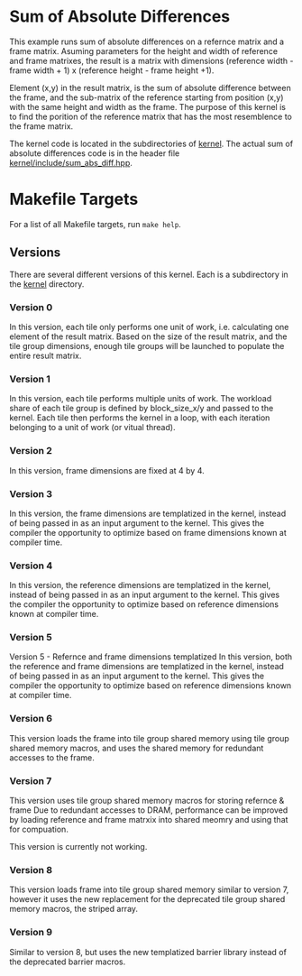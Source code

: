 # Sum of Absolute Differences

This example runs sum of absolute differences on a refernce matrix
and a frame matrix. Asuming parameters for the height and width of 
reference and frame matrixes, the result is a matrix with dimensions
(reference width - frame width + 1) x (reference height - frame height +1).

Element (x,y) in the result matrix, is the sum of absolute difference between
the frame, and the sub-matrix of the reference starting from position (x,y) with 
the same height and width as the frame. The purpose of this kernel is to find the 
porition of the reference matrix that has the most resemblence to the frame matrix.

The kernel code is located in the subdirectories of [kernel](kernel). The actual
sum of absolute differences code is in the header file
[kernel/include/sum_abs_diff.hpp](kernel/include/sum_abs_diff.hpp). 

# Makefile Targets

For a list of all Makefile targets, run `make help`.

## Versions

There are several different versions of this kernel. Each is a subdirectory in
the [kernel](kernel) directory.

### Version 0
In this version, each tile only performs one unit of work, i.e. calculating one
element of the result matrix. Based on the size of the result matrix, and the 
tile group dimensions, enough tile groups will be launched to populate the 
entire result matrix.


### Version 1

In this version, each tile performs multiple units of work. The workload share 
of each tile group is defined by block_size_x/y and passed to the kernel. Each 
tile then performs the kernel in a loop, with each iteration belonging to a 
unit of work (or vitual thread).


### Version 2

In this version, frame dimensions are fixed at 4 by 4.


### Version 3

In this version, the frame dimensions are templatized in the kernel, instead 
of being passed in as an input argument to the kernel. This gives the compiler
the opportunity to optimize based on frame dimensions known at compiler time.


### Version 4

In this version, the reference dimensions are templatized in the kernel, instead 
of being passed in as an input argument to the kernel. This gives the compiler
the opportunity to optimize based on reference dimensions known at compiler time.


### Version 5

Version 5 - Refernce and frame dimensions templatized
In this version, both the reference and frame dimensions are templatized 
in the kernel, instead of being passed in as an input argument to the kernel.
This gives the compiler the opportunity to optimize based on reference 
dimensions known at compiler time.


### Version 6

This version loads the frame into tile group shared memory using tile group
shared memory macros, and uses the shared memory for redundant accesses to 
the frame.


### Version 7

This version uses tile group shared memory macros for storing refernce & frame 
Due to redundant accesses to DRAM, performance can be improved by loading reference 
and frame matrxix into shared meomry and using that for compuation.

This version is currently not working.


### Version 8

This version loads frame into tile group shared memory similar to version 7,
however it uses the new replacement for the deprecated tile group shared memory
macros, the striped array.


### Version 9

Similar to version 8, but uses the new templatized barrier library instead of 
the deprecated barrier macros.


